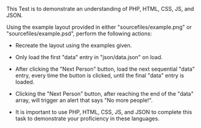 This Test is to demonstrate an understanding of PHP, HTML, CSS, JS, and JSON.

Using the example layout provided in either "sourcefiles/example.png" or "sourcefiles/example.psd", perform the following actions:

- Recreate the layout using the examples given.

- Only load the first "data" entry in "json/data.json" on load.

- After clicking the "Next Person" button, load the next sequential "data" entry, every time the button is clicked, until the final "data" entry is loaded.

- Clicking the "Next Person" button, after reaching the end of the "data" array, will trigger an alert that says "No more people!".

- It is important to use PHP, HTML, CSS, JS, and JSON to complete this task to demonstrate your proficiency in these languages.
